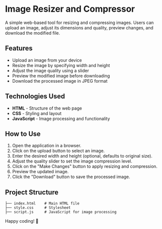 # Image Resizer and Compressor

A simple web-based tool for resizing and compressing images. Users can upload an image, adjust its dimensions and quality, preview changes, and download the modified file.

## Features
- Upload an image from your device
- Resize the image by specifying width and height
- Adjust the image quality using a slider
- Preview the modified image before downloading
- Download the processed image in JPEG format

## Technologies Used
- **HTML** - Structure of the web page
- **CSS** - Styling and layout
- **JavaScript** - Image processing and functionality

## How to Use
1. Open the application in a browser.
2. Click on the upload button to select an image.
3. Enter the desired width and height (optional, defaults to original size).
4. Adjust the quality slider to set the image compression level.
5. Click on the "Make Changes" button to apply resizing and compression.
6. Preview the updated image.
7. Click the "Download" button to save the processed image.

## Project Structure
```
├── index.html    # Main HTML file
├── style.css     # Stylesheet
├── script.js     # JavaScript for image processing
```
Happy coding! 🚀

